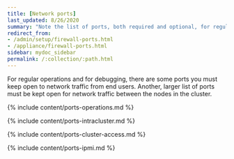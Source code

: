 ```yaml
---
title: [Network ports]
last_updated: 8/26/2020
summary: "Note the list of ports, both required and optional, for regular operations of ThoughtSpot."
redirect_from:
- /admin/setup/firewall-ports.html
- /appliance/firewall-ports.html
sidebar: mydoc_sidebar
permalink: /:collection/:path.html
---
```

For regular operations and for debugging, there are some ports you must keep open to network traffic from end users. Another, larger list of ports must be kept open for network traffic between the nodes in the cluster.

{% include content/ports-operations.md %}

{% include content/ports-intracluster.md %}

{% include content/ports-cluster-access.md %}

{% include content/ports-ipmi.md %}
